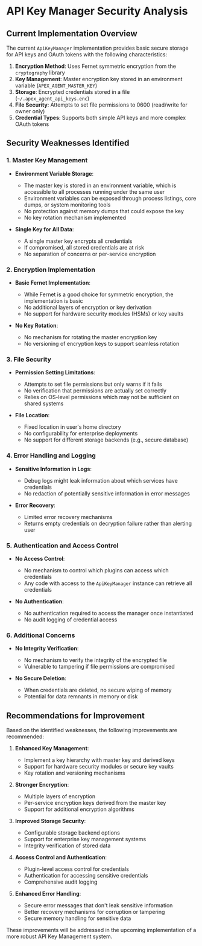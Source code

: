 # API Key Manager Security Analysis

## Current Implementation Overview

The current `ApiKeyManager` implementation provides basic secure storage for API keys and OAuth tokens with the following characteristics:

1. **Encryption Method**: Uses Fernet symmetric encryption from the `cryptography` library
2. **Key Management**: Master encryption key stored in an environment variable (`APEX_AGENT_MASTER_KEY`)
3. **Storage**: Encrypted credentials stored in a file (`~/.apex_agent_api_keys.enc`)
4. **File Security**: Attempts to set file permissions to 0600 (read/write for owner only)
5. **Credential Types**: Supports both simple API keys and more complex OAuth tokens

## Security Weaknesses Identified

### 1. Master Key Management

- **Environment Variable Storage**: 
  - The master key is stored in an environment variable, which is accessible to all processes running under the same user
  - Environment variables can be exposed through process listings, core dumps, or system monitoring tools
  - No protection against memory dumps that could expose the key
  - No key rotation mechanism implemented

- **Single Key for All Data**:
  - A single master key encrypts all credentials
  - If compromised, all stored credentials are at risk
  - No separation of concerns or per-service encryption

### 2. Encryption Implementation

- **Basic Fernet Implementation**:
  - While Fernet is a good choice for symmetric encryption, the implementation is basic
  - No additional layers of encryption or key derivation
  - No support for hardware security modules (HSMs) or key vaults

- **No Key Rotation**:
  - No mechanism for rotating the master encryption key
  - No versioning of encryption keys to support seamless rotation

### 3. File Security

- **Permission Setting Limitations**:
  - Attempts to set file permissions but only warns if it fails
  - No verification that permissions are actually set correctly
  - Relies on OS-level permissions which may not be sufficient on shared systems

- **File Location**:
  - Fixed location in user's home directory
  - No configurability for enterprise deployments
  - No support for different storage backends (e.g., secure database)

### 4. Error Handling and Logging

- **Sensitive Information in Logs**:
  - Debug logs might leak information about which services have credentials
  - No redaction of potentially sensitive information in error messages

- **Error Recovery**:
  - Limited error recovery mechanisms
  - Returns empty credentials on decryption failure rather than alerting user

### 5. Authentication and Access Control

- **No Access Control**:
  - No mechanism to control which plugins can access which credentials
  - Any code with access to the `ApiKeyManager` instance can retrieve all credentials

- **No Authentication**:
  - No authentication required to access the manager once instantiated
  - No audit logging of credential access

### 6. Additional Concerns

- **No Integrity Verification**:
  - No mechanism to verify the integrity of the encrypted file
  - Vulnerable to tampering if file permissions are compromised

- **No Secure Deletion**:
  - When credentials are deleted, no secure wiping of memory
  - Potential for data remnants in memory or disk

## Recommendations for Improvement

Based on the identified weaknesses, the following improvements are recommended:

1. **Enhanced Key Management**:
   - Implement a key hierarchy with master key and derived keys
   - Support for hardware security modules or secure key vaults
   - Key rotation and versioning mechanisms

2. **Stronger Encryption**:
   - Multiple layers of encryption
   - Per-service encryption keys derived from the master key
   - Support for additional encryption algorithms

3. **Improved Storage Security**:
   - Configurable storage backend options
   - Support for enterprise key management systems
   - Integrity verification of stored data

4. **Access Control and Authentication**:
   - Plugin-level access control for credentials
   - Authentication for accessing sensitive credentials
   - Comprehensive audit logging

5. **Enhanced Error Handling**:
   - Secure error messages that don't leak sensitive information
   - Better recovery mechanisms for corruption or tampering
   - Secure memory handling for sensitive data

These improvements will be addressed in the upcoming implementation of a more robust API Key Management system.

